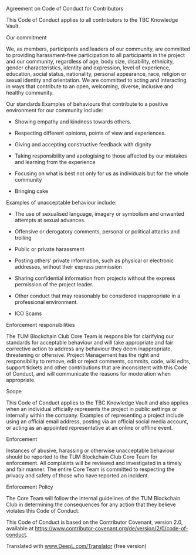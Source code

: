 Agreement on Code of Conduct for Contributors

This Code of Conduct applies to all contributors to the TBC Knowledge Vault. 

Our commitment

We, as members, participants and leaders of our community, are committed to providing harassment-free participation to all participants in the project and our community, regardless of age, body size, disability, ethnicity, gender characteristics, identity and expression, level of experience, education, social status, nationality, personal appearance, race, religion or sexual identity and orientation. We are committed to acting and interacting in ways that contribute to an open, welcoming, diverse, inclusive and healthy community.

Our standards
Examples of behaviours that contribute to a positive environment for our community include:

* Showing empathy and kindness towards others.

* Respecting different opinions, points of view and experiences.

* Giving and accepting constructive feedback with dignity

* Taking responsibility and apologising to those affected by our mistakes and learning from the experience

* Focusing on what is best not only for us as individuals but for the whole community

* Bringing cake

Examples of unacceptable behaviour include:

* The use of sexualised language, imagery or symbolism and unwanted attempts at sexual advances.

* Offensive or derogatory comments, personal or political attacks and trolling

* Public or private harassment

* Posting others' private information, such as physical or electronic addresses, without their express permission

* Sharing confidential information from projects without the express permission of the project leader.

* Other conduct that may reasonably be considered inappropriate in a professional environment.

* ICO Scams

Enforcement responsibilities

The TUM Blockchain Club Core Team is responsible for clarifying our standards for acceptable behaviour and will take appropriate and fair corrective action to address any behaviour they deem inappropriate, threatening or offensive. Project Management has the right and responsibility to remove, edit or reject comments, commits, code, wiki edits, support tickets and other contributions that are inconsistent with this Code of Conduct, and will communicate the reasons for moderation when appropriate.

Scope

This Code of Conduct applies to the TBC Knowledge Vault and also applies when an individual officially represents the project in public settings or internally within the company. Examples of representing a project include using an official email address, posting via an official social media account, or acting as an appointed representative at an online or offline event.

Enforcement

Instances of abusive, harassing or otherwise unacceptable behaviour should be reported to the TUM Blockchain Club Core Team for enforcement. All complaints will be reviewed and investigated in a timely and fair manner. The entire Core Team is committed to respecting the privacy and safety of those who have reported an incident.

Enforcement Policy

The Core Team will follow the internal guidelines of the TUM Blockchain Club in determining the consequences for any action that they believe violates this Code of Conduct.


This Code of Conduct is based on the Contributor Covenant, version 2.0, available at https://www.contributor-covenant.org/de/version/2/0/code-of-conduct.


Translated with www.DeepL.com/Translator (free version)